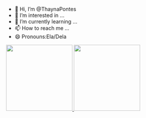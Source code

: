 - 👋 Hi, I’m @ThaynaPontes
- 👀 I’m interested in ...
- 🌱 I’m currently learning ...
- 📫 How to reach me ...
- 😄 Pronouns:Ela/Dela

 <div>
  <a href="https://github.com/ThaynaPontes">
  <img height="180em" src="https://github-readme-stats.vercel.app/api?username=thaynapontes&show_icons=true&theme=dracula&include_all_commits=true&count_private=true"/>
  <img height="180em" src="https://github-readme-stats.vercel.app/api/top-langs/?username=thaynapontes&layout=compact&langs_count=16&theme=dracula"/>
</div>
